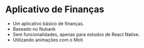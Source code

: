 # Aplicativo de Finanças
- Um aplicativo básico de finanças.
- Baseado no Nubank
- Sem funcionalidades, apenas para estudos de React Native.
- Utilizando animações com o Moti
